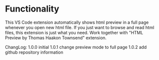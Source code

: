 # Functionality

This VS Code extension automatically shows html preview in a full page whenever you open new html file. If you just want to browse and read html files, this extension is just what you need.
Work together with "HTML Preview by Thomas Haakon Townsend" extension.

ChangLog:
1.0.0 initial
1.0.1 change preview mode to full page
1.0.2 add github repository information

